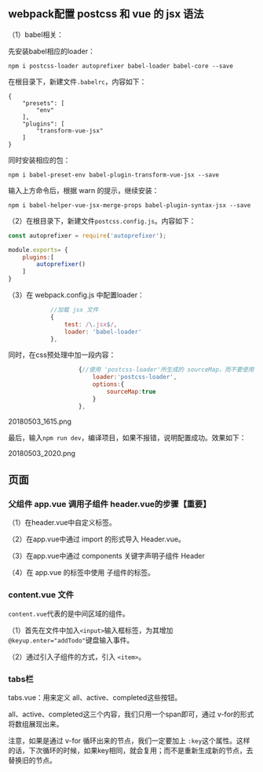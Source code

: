

## webpack配置 postcss 和 vue 的 jsx 语法


（1）babel相关：

先安装babel相应的loader：

```
npm i postcss-loader autoprefixer babel-loader babel-core --save
```

在根目录下，新建文件`.babelrc`，内容如下：

```
{
    "presets": [
        "env"
    ],
    "plugins": [
        "transform-vue-jsx"
    ]
}
```


同时安装相应的包：

```
npm i babel-preset-env babel-plugin-transform-vue-jsx --save
```

输入上方命令后，根据 warn 的提示，继续安装：

```
npm i babel-helper-vue-jsx-merge-props babel-plugin-syntax-jsx --save
```

（2）在根目录下，新建文件`postcss.config.js`。内容如下：

```javascript
const autoprefixer = require('autoprefixer');

module.exports= {
    plugins:[
        autoprefixer()
    ]
}
```


（3）在 webpack.config.js 中配置loader：


```javascript
            //加载 jsx 文件
            {
                test: /\.jsx$/,
                loader: 'babel-loader'
            },
```


同时，在css预处理中加一段内容：

```javascript
                    {//使用 'postcss-loader'所生成的 sourceMap，而不要使用 'stylus-loader' 所生成的 sourceMap
                        loader:'postcss-loader',
                        options:{
                            sourceMap:true  
                        }
                    },
```


20180503_1615.png

最后，输入`npm run dev`，编译项目，如果不报错，说明配置成功。效果如下：

20180503_2020.png




## 页面




### 父组件 app.vue 调用子组件 header.vue的步骤【重要】

（1）在header.vue中自定义标签。

（2）在app.vue中通过 import 的形式导入 Header.vue。

（3）在app.vue中通过 components 关键字声明子组件 Header

（4）在 app.vue 的标签中使用 子组件的标签。


### content.vue 文件

`content.vue`代表的是中间区域的组件。



（1）首先在文件中加入`<input>`输入框标签，为其增加`@keyup.enter="addTodo"`键盘输入事件。

（2）通过引入子组件的方式，引入 `<item>`。




### tabs栏

tabs.vue：用来定义 all、active、completed这些按钮。


all、active、completed这三个内容，我们只用一个span即可，通过 v-for的形式将数组展现出来。

注意，如果是通过 v-for 循环出来的节点，我们一定要加上 `:key`这个属性。这样的话，下次循环的时候，如果key相同，就会复用；而不是重新生成新的节点，去替换旧的节点。
























